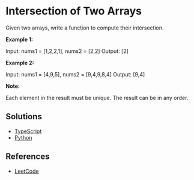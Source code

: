 # Intersection of Two Arrays #

Given two arrays, write a function to compute their intersection.

**Example 1:**

Input: nums1 = [1,2,2,1], nums2 = [2,2]
Output: [2]

**Example 2:**

Input: nums1 = [4,9,5], nums2 = [9,4,9,8,4]
Output: [9,4]

**Note:**

Each element in the result must be unique.
The result can be in any order.

## Solutions ##

- [TypeScript](./solution-ts.ts)
- [Python](./solution-python.py)

## References ##
- [LeetCode](https://leetcode.com/problems/intersection-of-two-arrays/)